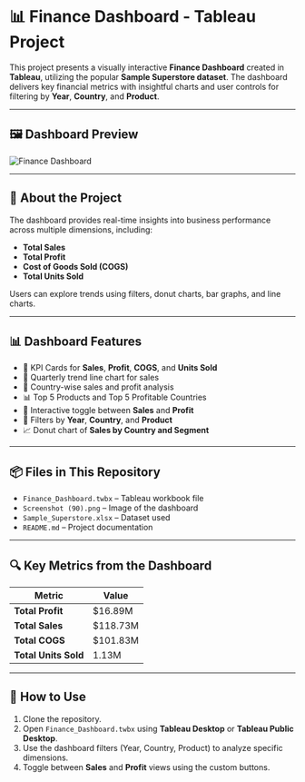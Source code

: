 # 📊 Finance Dashboard - Tableau Project

This project presents a visually interactive **Finance Dashboard** created in **Tableau**, utilizing the popular **Sample Superstore dataset**. The dashboard delivers key financial metrics with insightful charts and user controls for filtering by **Year**, **Country**, and **Product**.

---

## 🖼️ Dashboard Preview

![Finance Dashboard](./Screenshot%20(90).png)

---

## 📁 About the Project

The dashboard provides real-time insights into business performance across multiple dimensions, including:

- **Total Sales**
- **Total Profit**
- **Cost of Goods Sold (COGS)**
- **Total Units Sold**

Users can explore trends using filters, donut charts, bar graphs, and line charts.

---

## 📊 Dashboard Features

- 📌 KPI Cards for **Sales**, **Profit**, **COGS**, and **Units Sold**
- 📅 Quarterly trend line chart for sales
- 📍 Country-wise sales and profit analysis
- 📊 Top 5 Products and Top 5 Profitable Countries
- 🔘 Interactive toggle between **Sales** and **Profit**
- 🎯 Filters by **Year**, **Country**, and **Product**
- 📈 Donut chart of **Sales by Country and Segment**

---

## 📦 Files in This Repository

- `Finance_Dashboard.twbx` – Tableau workbook file
- `Screenshot (90).png` – Image of the dashboard
- `Sample_Superstore.xlsx` – Dataset used
- `README.md` – Project documentation

---

## 🔍 Key Metrics from the Dashboard

| Metric              | Value     |
|---------------------|-----------|
| **Total Profit**     | \$16.89M  |
| **Total Sales**      | \$118.73M |
| **Total COGS**       | \$101.83M |
| **Total Units Sold** | 1.13M     |

---

## 🚀 How to Use

1. Clone the repository.
2. Open `Finance_Dashboard.twbx` using **Tableau Desktop** or **Tableau Public Desktop**.
3. Use the dashboard filters (Year, Country, Product) to analyze specific dimensions.
4. Toggle between **Sales** and **Profit** views using the custom buttons.
